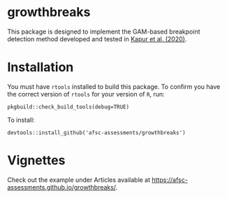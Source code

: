 # growthbreaks

This package is designed to implement the GAM-based breakpoint detection method developed and tested in [Kapur et al. (2020)](https://www.sciencedirect.com/science/article/abs/pii/S0165783619302693).

# Installation

You must have `rtools` installed to build this package. To confirm you have the correct version of `rtools` for your version of `R`, run:

`pkgbuild::check_build_tools(debug=TRUE)`

To install:

`devtools::install_github('afsc-assessments/growthbreaks')`

# Vignettes
Check out the example under Articles available at https://afsc-assessments.github.io/growthbreaks/.
